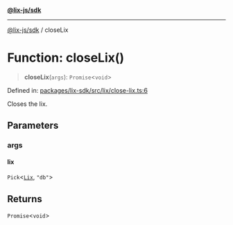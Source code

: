 [**@lix-js/sdk**](../README.md)

***

[@lix-js/sdk](../README.md) / closeLix

# Function: closeLix()

> **closeLix**(`args`): `Promise`\<`void`\>

Defined in: [packages/lix-sdk/src/lix/close-lix.ts:6](https://github.com/opral/monorepo/blob/985ffce1eb6542fd7d2a659b02ab83cb2ccd8d57/packages/lix-sdk/src/lix/close-lix.ts#L6)

Closes the lix.

## Parameters

### args

#### lix

`Pick`\<[`Lix`](../type-aliases/Lix.md), `"db"`\>

## Returns

`Promise`\<`void`\>
